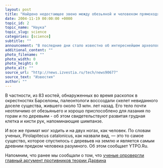 ```yaml
---
layout: post
title: "Найдено недостающее звено между обезьяной и человеком прямоходящим?"
date: 2004-11-19 00:00:00 +0000
topic_id: 2
topic_name: "Наука"
topic_slug: science
categories: [science]
subtitle: ""
announcement: "В последние дни стало известно об интереснейшем археологическом открытии, которое проливает свет на происхождение человека. На востоке Испании найден скелет существа, которое является недостающим звеном цепи, ведущей от обезьян к человеку прямоходящему."
additional_content: ""
photo_filename: ""
photo_width: 0
photo_height: 0
photo_alt: ""
source_url: "http://news.izvestia.ru/tech/news90677"
source_text: "Известия"
author: ""
---
```

В частности, из 83 костей, обнаруженных во время раскопок в окрестностях Барселоны, палеонтологи воссоздали скелет невиданного доселе существа, жившего около 13 млн. лет назад. Его тело почти неотличимо от обезьяньего и хорошо приспособлено для лазания по горам и по деревьям - об этом свидетельствуют развитая грудная клетка и кисти рук, напоминающие шимпанзе.

И все же примат мог ходить и на двух ногах, как человек. По словам ученых, Pirolapitecus catalonicus, как назвали вид, &mdash; это то самое существо, которое спустилось с деревьев на землю и является самым древним предком человека разумного. Об этом сообщает YTPO.Ru.

Напомним, что ранее мы сообщали о том, что <a href="https://absite.ru/txt.php?id=127">ученые опровергли главный аргумент противников теории Дарвина</a>
